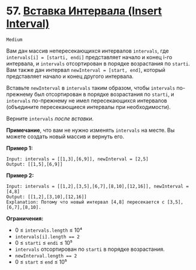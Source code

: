 # 57. [Вставка Интервала (Insert Interval)](https://leetcode.com/problems/insert-interval/description/)

`Medium`

Вам дан массив непересекающихся интервалов `intervals`, где `intervals[i] = [starti, endi]` представляет начало и конец i-го интервала, и `intervals` отсортирован в порядке возрастания по `starti`. Вам также дан интервал `newInterval = [start, end]`, который представляет начало и конец другого интервала.

Вставьте `newInterval` в `intervals` таким образом, чтобы `intervals` по-прежнему был отсортирован в порядке возрастания по `starti`, и `intervals` по-прежнему не имел пересекающихся интервалов (объедините пересекающиеся интервалы при необходимости).

Верните `intervals` *после вставки*.

**Примечание**, что вам не нужно изменять `intervals` на месте. Вы можете создать новый массив и вернуть его.

**Пример 1:**
```
Input: intervals = [[1,3],[6,9]], newInterval = [2,5]
Output: [[1,5],[6,9]]
```

**Пример 2:**
```
Input: intervals = [[1,2],[3,5],[6,7],[8,10],[12,16]], newInterval = [4,8]
Output: [[1,2],[3,10],[12,16]]
Explanation: Потому что новый интервал [4,8] пересекается с [3,5],[6,7],[8,10].
```

**Ограничения:**

*   0 ≤ `intervals.length` ≤ 10⁴
*   `intervals[i].length == 2`
*   0 ≤ `starti` ≤ `endi` ≤ 10⁵
*   `intervals` отсортирован по `starti` в порядке возрастания.
*   `newInterval.length == 2`
*   0 ≤ `start` ≤ `end` ≤ 10⁵